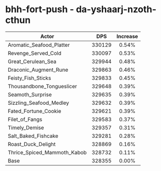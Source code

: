 # bhh-fort-push - da-yshaarj-nzoth-cthun
| Actor | DPS | Increase |
|---|:---:|:---:|
|Aromatic_Seafood_Platter|330129|0.54%|
|Revenge_Served_Cold|330097|0.53%|
|Great_Cerulean_Sea|329944|0.48%|
|Draconic_Augment_Rune|329863|0.46%|
|Feisty_Fish_Sticks|329833|0.45%|
|Thousandbone_Tongueslicer|329648|0.39%|
|Seamoth_Surprise|329635|0.39%|
|Sizzling_Seafood_Medley|329632|0.39%|
|Fated_Fortune_Cookie|329621|0.39%|
|Filet_of_Fangs|329583|0.37%|
|Timely_Demise|329357|0.31%|
|Salt_Baked_Fishcake|329281|0.28%|
|Roast_Duck_Delight|328869|0.16%|
|Thrice_Spiced_Mammoth_Kabob|328732|0.11%|
|Base|328355|0.00%|
